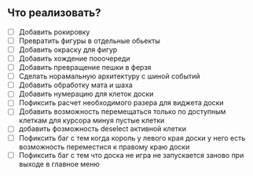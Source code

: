 ## Что реализовать?
- [ ] Добавить рокировку
- [ ] Превратить фигуры в отдельные обьекты
- [ ] Добавить окраску для фигур
- [ ] Добавить хождение пооочереди
- [ ] Добавить превращение пешки в ферзя
- [ ] Сделать норамальную архитектуру с шиной событий
- [ ] Добавить обработку мата и шаха
- [ ] Добавить нумерацию для клеток доски
- [ ] Пофиксить расчет необходимого разера для виджета доски
- [ ] Добавить возможность перемещаться только по доступным клеткам для курсора минуя пустые клетки
- [ ] добавить фозможность deselect активной клетки
- [ ] Пофиксить баг с тем когда король у левого края доски у него есть возможность переместися к правому краю доски
- [ ] Пофиксить баг с тем что доска не игра не запускается заново при выходе в главное меню